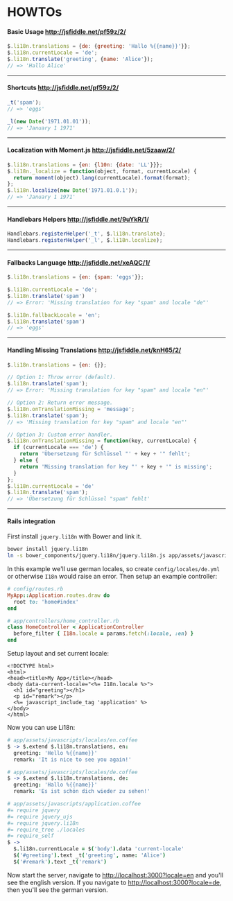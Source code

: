 # HOWTOs

#### Basic Usage http://jsfiddle.net/pf59z/2/

```javascript
$.li18n.translations = {de: {greeting: 'Hallo %{{name}}'}};
$.li18n.currentLocale = 'de';
$.li18n.translate('greeting', {name: 'Alice'});
// => 'Hallo Alice'
```

---

#### Shortcuts http://jsfiddle.net/pf59z/2/

```javascript
_t('spam');
// => 'eggs'

_l(new Date('1971.01.01'));
// => 'January 1 1971'
```

---

#### Localization with Moment.js http://jsfiddle.net/5zaaw/2/

```javascript
$.li18n.translations = {en: {l10n: {date: 'LL'}}};
$.li18n._localize = function(object, format, currentLocale) {
  return moment(object).lang(currentLocale).format(format);
};
$.li18n.localize(new Date('1971.01.0.1'));
// => 'January 1 1971'
```

---

#### Handlebars Helpers http://jsfiddle.net/9uYkR/1/

```javascript
Handlebars.registerHelper('_t', $.li18n.translate);
Handlebars.registerHelper('_l', $.li18n.localize);
```

---

#### Fallbacks Language http://jsfiddle.net/xeAQC/1/

```javascript
$.li18n.translations = {en: {spam: 'eggs'}};

$.li18n.currentLocale = 'de';
$.li18n.translate('spam')
// => Error: 'Missing translation for key "spam" and locale "de"'

$.li18n.fallbackLocale = 'en';
$.li18n.translate('spam')
// => 'eggs'
```

---

#### Handling Missing Translations http://jsfiddle.net/knH65/2/

```javascript
$.li18n.translations = {en: {}};

// Option 1: Throw error (default).
$.li18n.translate('spam');
// => Error: 'Missing translation for key "spam" and locale "en"'

// Option 2: Return error message.
$.li18n.onTranslationMissing = 'message';
$.li18n.translate('spam');
// => 'Missing translation for key "spam" and locale "en"'

// Option 3: Custom error handler.
$.li18n.onTranslationMissing = function(key, currentLocale) {
  if (currentLocale === 'de') {
    return 'Übersetzung für Schlüssel "' + key + '" fehlt';
  } else {
    return 'Missing translation for key "' + key + '" is missing';
  }
};
$.li18n.currentLocale = 'de'
$.li18n.translate('spam');
// => 'Übersetzung für Schlüssel "spam" fehlt'
```

---

#### Rails integration

First install `jquery.li18n` with Bower and link it.

```bash
bower install jquery.li18n
ln -s bower_components/jquery.li18n/jquery.li18n.js app/assets/javascripts/
```

In this example we'll use german locales, so create `config/locales/de.yml` or otherwise `I18n` would raise an error.
Then setup an example controller:

```ruby
# config/routes.rb
MyApp::Application.routes.draw do
  root to: 'home#index'
end

# app/controllers/home_controller.rb
class HomeController < ApplicationController
  before_filter { I18n.locale = params.fetch(:locale, :en) }
end
```

Setup layout and set current locale:

```erb
<!DOCTYPE html>
<html>
<head><title>My App</title></head>
<body data-current-locale="<%= I18n.locale %>">
  <h1 id="greeting"></h1>
  <p id="remark"></p>
  <%= javascript_include_tag 'application' %>
</body>
</html>
```

Now you can use Li18n:

```coffeescript
# app/assets/javascripts/locales/en.coffee
$ -> $.extend $.li18n.translations, en:
  greeting: 'Hello %{{name}}'
  remark: 'It is nice to see you again!'

# app/assets/javascripts/locales/de.coffee
$ -> $.extend $.li18n.translations, de:
  greeting: 'Hallo %{{name}}'
  remark: 'Es ist schön dich wieder zu sehen!'

# app/assets/javascripts/application.coffee
#= require jquery
#= require jquery_ujs
#= require jquery.li18n
#= require_tree ./locales
#= require_self
$ ->
  $.li18n.currentLocale = $('body').data 'current-locale'
  $('#greeting').text _t('greeting', name: 'Alice')
  $('#remark').text _t('remark')
```

Now start the server, navigate to [http://localhost:3000?locale=en](http://localhost:3000?locale=en)
and you'll see the english version.
If you navigate to [http://localhost:3000?locale=de](http://localhost:3000?locale=de), 
then you'll see the german version.
